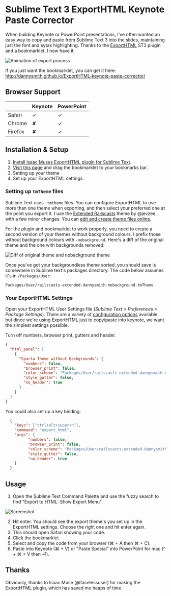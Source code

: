 
# Sublime Text 3 ExportHTML Keynote Paste Corrector

When building Keynote or PowerPoint presentations, I've often wanted an easy way to copy and paste from Sublime Text 3 into the slides, maintaining just the font and sytax highlighting. Thanks to the [ExportHTML](https://github.com/facelessuser/ExportHtml) ST3 plugin and a bookmarklet, I now have it.

![Animation of export process](http://f.cl.ly/items/2z2w2L341t1u0g2H1N1v/mbVrhkJhw7.gif)

If you just want the bookmarklet, you can get it here: http://dannysmith.github.io/ExportHTML-keynote-paste-corrector/


## Browser Support

|         | Keynote | PowerPoint |
|---------|---------|------------|
| Safari  |    ✓   |      ✓     |︎
| Chrome  |    ✘   |      ✓     |︎
| Firefox |    ✘   |      ✓     |︎



## Installation & Setup

1. [Install Isaac Muses ExportHTML plugin for Sublime Text](http://facelessuser.github.io/ExportHtml/installation/).
2. [Visit this page](http://dannysmith.github.io/ExportHTML-keynote-paste-corrector/) and drag the bookmarklet to your bookmarks bar.
3. Setting up your theme
4. Set up your ExportHTML settings.



### Setting up `tmTheme` files

Sublime Text uses `.tmtheme` files. You can configure ExportHTML to use more than one theme when exporting, and then select your preferred one at the point you export it. I use the [Extended Railscasts](https://github.com/jevzee/sublime-railscasts-extended) theme by @jevzee, with a few minor changes. You can [edit and create theme files online](http://tmtheme-editor.herokuapp.com).

For the plugin and bookmarklet to work properly, you need to create a second version of your themes without background colours. I prefix those without background colours with `-nobackground`. Here's a diff of the original theme and the one with backgrounds removed:

![Diff of original theme and nobackground theme](http://f.cl.ly/items/2N2U2U3Y3c3G393g291a/Screen%20Shot%202016-03-02%20at%2002.22.42.png)

Once you've got your backgroundless theme sorted, you should save is somewhere in Sublime text's packages directory. The code below assumes it's in `/Packages/User`:

```
Packages/User/railscasts-extended-dannysmith-nobackground.tmTheme
```

### Your ExportHTML Settings

Open your ExportHTML User Settings file (*Sublime Text > Preferences > Package Settings*). There are a variety of [configuration options](http://facelessuser.github.io/ExportHtml/usage) available, but dince we're using ExportHTML just to copy/paste into keynote, we want the simplest settings possible.

Turn off numbers, browser print, gutters and header.

```json
{
  "html_panel": [
    {
      "Sparta Theme without Backgrounds": {
        "numbers": false,
        "browser_print": false,
        "color_scheme": "Packages/User/railscasts-extended-dannysmith-nobackground.tmTheme",
        "style_gutter": false,
        "no_header": true
      }
    }
  ]
}
```

You could also set up a key binding:

```json
  {
    "keys": ["ctrl+alt+super+n"],
    "command": "export_html",
    "args": {
          "numbers": false,
          "browser_print": false,
          "color_scheme": "Packages/User/railscasts-extended-dannysmith-nobackground.tmTheme",
          "style_gutter": false,
          "no_header": true
    }
  }
```


## Usage

1. Open the Sublime Text Command Palette and use the fuzzy search to find "Export to HTML: Show Export Menu".

![Screenshot](http://f.cl.ly/items/1N3C303c3A2D2N0Z2B1g/st_palette_exporthtml.png)

2.  Hit enter. You should see the export theme's you set up in the ExportHTML settings. Choose the right one and hit enter again.
3. This should open Safari showing your code.
4. Click the bookmarklet.
5. Select and copy the code from your browser (⌘ + A then ⌘ + C).
6. Paste into Keynote (⌘ + V) or "Paste Special" into PowerPoint for mac (^ + ⌘ + V then ⏎).

## Thanks
Obviously, thanks to Isaac Muse (@facelessuser) for making the ExportHTML plugin, which has saved me heaps of time.

